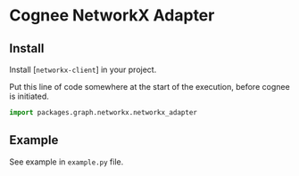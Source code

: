 # Cognee NetworkX Adapter

## Install

Install [`networkx-client`] in your project.

Put this line of code somewhere at the start of the execution, before cognee is initiated.

```python
import packages.graph.networkx.networkx_adapter
```

## Example
See example in `example.py` file.
